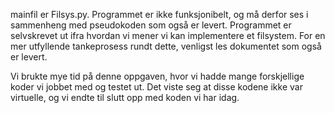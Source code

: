 ﻿mainfil er Filsys.py. 
Programmet er ikke funksjonibelt, og må derfor ses i sammenheng med pseudokoden som også er levert. Programmet er selvskrevet ut ifra 
hvordan vi mener vi kan implementere et filsystem. 
For en mer utfyllende tankeprosess rundt dette, venligst les dokumentet som også er levert. 

Vi brukte mye tid på denne oppgaven, hvor vi hadde mange forskjellige
koder vi jobbet med og testet ut. Det viste seg at disse kodene ikke var 
virtuelle, og vi endte til slutt opp med koden vi har idag. 